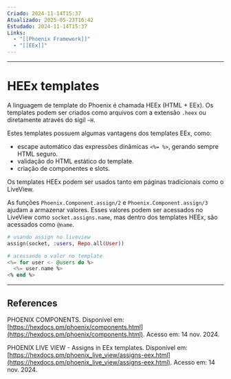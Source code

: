 ```yaml
---
Criado: 2024-11-14T15:37
Atualizado: 2025-05-23T16:42
Estudado: 2024-11-14T15:37
Links:
  - "[[Phoenix Framework]]"
  - "[[EEx]]"
---
```

---
# HEEx templates

A linguagem de template do Phoenix é chamada HEEx (HTML + EEx). Os templates podem ser criados como arquivos com a extensão `.heex` ou diretamente através do sigil `~H`.

Estes templates possuem algumas vantagens dos templates EEx, como:

- escape automático das expressões dinâmicas `<%= %>`, gerando sempre HTML seguro.
- validação do HTML estático do template.
- criação de componentes e slots.

Os templates HEEx podem ser usados tanto em páginas tradicionais como o LiveView.

As funções `Phoenix.Component.assign/2` e `Phoenix.Component.assign/3` ajudam a armazenar  valores. Esses valores podem ser acessados no LiveView como `socket.assigns.name`, mas dentro dos templates HEEx, são acessados como `@name`.

```elixir
# usando assign no liveview
assign(socket, :users, Repo.all(User))

# acessando o valor no template
<%= for user <- @users do %>
  <%= user.name %>
<% end %>
```

---
## References

PHOENIX COMPONENTS. Disponível em: [https://hexdocs.pm/phoenix/components.html](https://hexdocs.pm/phoenix/components.html). Acesso em: 14 nov. 2024.

PHOENIX LIVE VIEW - Assigns in EEx templates. Disponível em: [https://hexdocs.pm/phoenix_live_view/assigns-eex.html](https://hexdocs.pm/phoenix_live_view/assigns-eex.html). Acesso em: 14 nov. 2024.